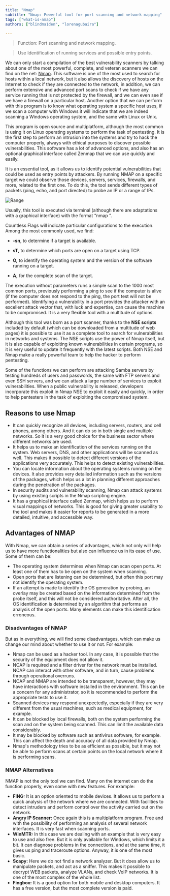 ```yaml
---
title: "Nmap"
subtitle: "Nmap: Powerful tool for port scanning and network mapping"
tags: ["what-is-nmap"]
authors: ["blindma1den", "lorenagubaira"]

---
```


> Function: Port scanning and network mapping.

> Use Identification of running services and possible entry points.

We can only start a compilation of the best vulnerability scanners by talking about one of the most powerful, complete, and veteran scanners we can find on the net: [Nmap](https://nmap.org/). This software is one of the most used to search for hosts within a local network, but it also allows the discovery of hosts on the Internet to check if they are connected to the network, in addition, we can perform extensive and advanced port scans to check if we have any service running that is not protected by the firewall, and we can even see if we have a firewall on a particular host. Another option that we can perform with this program is to know what operating system a specific host uses, if we scan a computer with Windows it will indicate that we are indeed scanning a Windows operating system, and the same with Linux or Unix.

This program is open source and multiplatform, although the most common is using it on Linux operating systems to perform the task of pentesting. It is the first step to perform an intrusion into the systems and try to hack the computer properly, always with ethical purposes to discover possible vulnerabilities. This software has a lot of advanced options, and also has an optional graphical interface called Zenmap that we can use quickly and easily.

It is an essential tool, as it allows us to identify potential vulnerabilities that could be used as entry points by attackers. By running NMAP on a specific target we could observe those devices, servers, services, firewalls, and more, related to the first one. To do this, the tool sends different types of packets (ping, echo, and port directed) to probe an IP or a range of IPs.

![Range](https://github.com/4GeeksAcademy/cybersecurity-syllabus/blob/main/assets/rango.png?raw=true)

Usually, this tool is executed via terminal (although there are adaptations with a graphical interface) with the format “nmap <Flags> <Target>”.

Countless Flags will indicate particular configurations to the execution. Among the most commonly used, we find:


- **-sn**, to determine if a target is available.

- **sT,** to determine which ports are open on a target using TCP.

- **O,** to identify the operating system and the version of the software running on a target.

- **A,** for the complete scan of the target.

The execution without parameters runs a simple scan to the 1000 most common ports, previously performing a ping to see if the computer is alive (if the computer does not respond to the ping, the port test will not be performed). Identifying a vulnerability in a port provides the attacker with an excellent attack vector that, with luck and expertise, can cause the machine to be compromised. It is a very flexible tool with a multitude of options.

Although this tool was born as a port scanner, thanks to the **NSE scripts** included by default (which can be downloaded from a multitude of web pages) it is possible to use it as a complete tool to search for vulnerabilities in networks and systems. The NSE scripts use the power of Nmap itself, but it is also capable of exploiting known vulnerabilities in certain programs, so it is very useful to update it frequently with the latest scripts. Both NSE and Nmap make a really powerful team to help the hacker to perform pentesting.

Some of the functions we can perform are attacking Samba servers by testing hundreds of users and passwords, the same with FTP servers and even SSH servers, and we can attack a large number of services to exploit vulnerabilities. When a public vulnerability is released, developers incorporate this exploit in Nmap NSE to exploit it easily and quickly, in order to help pentesters in the task of exploiting the compromised system.

## Reasons to use Nmap

- It can quickly recognize all devices, including servers, routers, and cell phones, among others. And it can do so in both single and multiple networks. So it is a very good choice for the business sector where different networks are used.
- It helps us to make an identification of the services running on the system. Web servers, DNS, and other applications will be scanned as well. This makes it possible to detect different versions of the applications very accurately. This helps to detect existing vulnerabilities.
- You can locate information about the operating systems running on the devices. It also provides very detailed information such as the versions of the packages, which helps us a lot in planning different approaches during the penetration of the packages.
- In security audits and vulnerability scanning, Nmap can attack systems by using existing scripts in the Nmap scripting engine.
- It has a graphical interface called Zenmap, which helps us to perform visual mappings of networks. This is good for giving greater usability to the tool and makes it easier for reports to be generated in a more detailed, intuitive, and accessible way.

## Advantages of NMAP

With Nmap, we can obtain a series of advantages, which not only will help us to have more functionalities but also can influence us in its ease of use. Some of them can be:

- The operating system determines when Nmap can scan open ports. At least one of them has to be open on the system when scanning.
- Open ports that are listening can be determined, but often this port may not identify the operating system.
- If an attempt is made to identify the OS generation by probing, an overlay may be created based on the information determined from the probe itself, and this will not be considered authoritative. After all, the OS identification is determined by an algorithm that performs an analysis of the open ports. Many elements can make this identification erroneous.

### Disadvantages of NMAP

But as in everything, we will find some disadvantages, which can make us change our mind about whether to use it or not. For example:

- Nmap can be used as a hacker tool. In any case, it is possible that the security of the equipment does not allow it.
- NCAP is required and a filter driver for the network must be installed. NCAP can interact with other software, and in turn, cause problems through operational overruns.
- NCAP and NMAP are intended to be transparent, however, they may have interactions with software installed in the environment. This can be a concern for any administrator, so it is recommended to perform the appropriate tests to use it.
- Scanned devices may respond unexpectedly, especially if they are very different from the usual machines, such as medical equipment, for example.
- It can be blocked by local firewalls, both on the system performing the scan and on the system being scanned. This can limit the available data considerably.
- It may be blocked by software such as antivirus software, for example. This can affect the depth and accuracy of all data provided by Nmap.
- Nmap's methodology tries to be as efficient as possible, but it may not be able to perform scans at certain points on the local network where it is performing scans.

### NMAP Alternatives

NMAP is not the only tool we can find. Many on the internet can do the function properly, even some with new features. For example:

- **FING:** It is an option oriented to mobile devices. It allows us to perform a quick analysis of the network where we are connected. With facilities to detect intruders and perform control over the activity carried out on the network.
- **Angry IP Scanner:** Once again this is a multiplatform program. Free and with the possibility of performing an analysis of several network interfaces. It is very fast when scanning ports.
- **WinMTR:** In this case we are dealing with an example that is very easy to use and also free. But it is only available for Windows, which limits it a bit. It can diagnose problems in the connections, and at the same time, it gives us ping and traceroute options. Anyway, it is one of the most basic.
- **Scapy:** Here we do not find a network analyzer. But it does allow us to manipulate packets, and act as a sniffer. This makes it possible to decrypt WEB packets, analyze VLANs, and check VoIP networks. It is one of the most complex of the whole list.
- **Fingbox:** It is a good option for both mobile and desktop computers. It has a free version, but the most complete version is paid.
